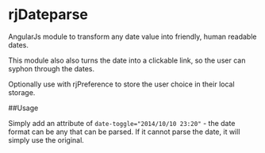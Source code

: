 rjDateparse
=========

AngularJs module to transform any date value into friendly, human readable dates.

This module also also turns the date into a clickable link, so the user can syphon through the dates.

Optionally use with rjPreference to store the user choice in their local storage.


##Usage

Simply add an attribute of `date-toggle="2014/10/10 23:20"` - the date format can be any that can be parsed. If it cannot parse the date, it will simply use the original.


